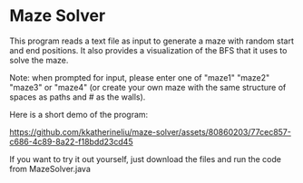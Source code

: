 # Maze Solver
This program reads a text file as input to generate a maze with random start and end positions. It also provides a visualization of the BFS that it uses to solve the maze.

Note: when prompted for input, please enter one of "maze1" "maze2" "maze3" or "maze4" (or create your own maze with the same structure of spaces as paths and # as the walls).

Here is a short demo of the program:

https://github.com/kkatherineliu/maze-solver/assets/80860203/77cec857-c686-4c89-8a22-f18bdd23cd45

If you want to try it out yourself, just download the files and run the code from MazeSolver.java



